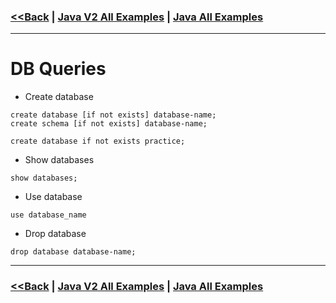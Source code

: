 ### [<<Back](../README.md) | [Java V2 All Examples](https://github.com/avinashbabudonthu/java/blob/master/java-v2/README.md) | [Java All Examples](https://github.com/avinashbabudonthu/java/blob/master/README.md)
------
# DB Queries
* Create database
```
create database [if not exists] database-name;
create schema [if not exists] database-name;

create database if not exists practice;
```
* Show databases
```
show databases;
```
* Use database
```
use database_name
```
* Drop database
```
drop database database-name;
```
------
### [<<Back](../README.md) | [Java V2 All Examples](https://github.com/avinashbabudonthu/java/blob/master/java-v2/README.md) | [Java All Examples](https://github.com/avinashbabudonthu/java/blob/master/README.md)